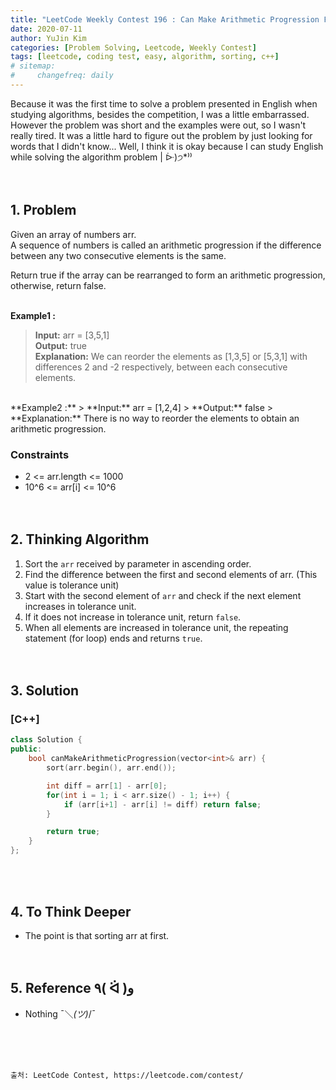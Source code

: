 ```yaml
---
title: "LeetCode Weekly Contest 196 : Can Make Arithmetic Progression From Sequence"
date: 2020-07-11
author: YuJin Kim
categories: [Problem Solving, Leetcode, Weekly Contest]
tags: [leetcode, coding test, easy, algorithm, sorting, c++]
# sitemap:
#     changefreq: daily
---
```


Because it was the first time to solve a problem presented in English when studying algorithms, besides the competition, I was a little embarrassed. However the problem was short and the examples were out, so I wasn't really tired. It was a little hard to figure out the problem by just looking for words that I didn't know... Well, I think it is okay because I can study English while solving the algorithm problem | ᐕ)੭\*⁾⁾  
<br/>
<br/>

## 1. Problem

Given an array of numbers arr.  
A sequence of numbers is called an arithmetic progression if the difference between any two consecutive elements is the same.

Return true if the array can be rearranged to form an arithmetic progression, otherwise, return false.  
<br/>

**Example1 :**

> **Input:** arr = [3,5,1]  
> **Output:** true  
> **Explanation:** We can reorder the elements as [1,3,5] or [5,3,1] with differences 2 and -2 respectively, between each consecutive elements.

<br/>
**Example2 :**  
> **Input:** arr = [1,2,4]  
> **Output:** false  
> **Explanation:** There is no way to reorder the elements to obtain an arithmetic progression.

<br/>

### Constraints

- 2 <= arr.length <= 1000
- 10^6 <= arr[i] <= 10^6
  <br/><br/><br/>

## 2. Thinking Algorithm

1. Sort the `arr` received by parameter in ascending order.
2. Find the difference between the first and second elements of arr. (This value is tolerance unit)
3. Start with the second element of `arr` and check if the next element increases in tolerance unit.
4. If it does not increase in tolerance unit, return `false`.
5. When all elements are increased in tolerance unit, the repeating statement (for loop) ends and returns `true`.  
   <br/><br/>

## 3. Solution

### [C++]

```c++
class Solution {
public:
    bool canMakeArithmeticProgression(vector<int>& arr) {
        sort(arr.begin(), arr.end());

        int diff = arr[1] - arr[0];
        for(int i = 1; i < arr.size() - 1; i++) {
            if (arr[i+1] - arr[i] != diff) return false;
        }

        return true;
    }
};
```

<br/><br/>

## 4. To Think Deeper

- The point is that sorting arr at first.
  <br/><br/><br/>

## 5. Reference ٩( ᐛ )و

- Nothing ¯＼_(ツ)_/¯

<br/><br/><br/>

```
출처: LeetCode Contest, https://leetcode.com/contest/
```
